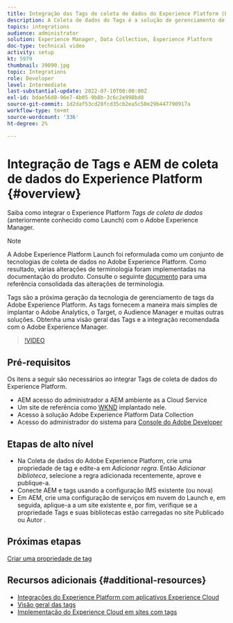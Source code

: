 ```yaml
---
title: Integração das Tags de coleta de dados do Experience Platform (Launch) e do AEM
description: A Coleta de dados do Tags é a solução de gerenciamento de tags da próxima geração do Adobe e a melhor maneira de implantar o Adobe Analytics, o Target, o Audience Manager e muitas outras soluções. Obtenha uma visão geral das Tags (anteriormente conhecidas como Launch) e a integração recomendada com o Adobe Experience Manager.
topics: integrations
audience: administrator
solution: Experience Manager, Data Collection, Experience Platform
doc-type: technical video
activity: setup
kt: 5979
thumbnail: 39090.jpg
topic: Integrations
role: Developer
level: Intermediate
last-substantial-update: 2022-07-10T00:00:00Z
exl-id: bdae56d8-96e7-4b05-9b8b-3c6c2e998bd8
source-git-commit: 1d2daf53cd28fcd35cb2ea5c50e29b447790917a
workflow-type: tm+mt
source-wordcount: '336'
ht-degree: 2%

---
```


# Integração de Tags e AEM de coleta de dados do Experience Platform {#overview}

Saiba como integrar o Experience Platform _Tags de coleta de dados_ (anteriormente conhecido como Launch) com o Adobe Experience Manager.

>[!NOTE]
>
>A Adobe Experience Platform Launch foi reformulada como um conjunto de tecnologias de coleta de dados no Adobe Experience Platform. Como resultado, várias alterações de terminologia foram implementadas na documentação do produto. Consulte o seguinte [documento](https://experienceleague.adobe.com/docs/experience-platform/tags/term-updates.html) para uma referência consolidada das alterações de terminologia.


Tags são a próxima geração da tecnologia de gerenciamento de tags da Adobe Experience Platform. As tags fornecem a maneira mais simples de implantar o Adobe Analytics, o Target, o Audience Manager e muitas outras soluções. Obtenha uma visão geral das Tags e a integração recomendada com o Adobe Experience Manager.

>[!VIDEO](https://video.tv.adobe.com/v/3417061?quality=12&learn=on)


## Pré-requisitos

Os itens a seguir são necessários ao integrar Tags de coleta de dados do Experience Platform.

+ AEM acesso do administrador a AEM ambiente as a Cloud Service
+ Um site de referência como [WKND](https://github.com/adobe/aem-guides-wknd) implantado nele.
+ Acesso à solução Adobe Experience Platform Data Collection
+ Acesso do administrador do sistema para [Console do Adobe Developer](https://developer.adobe.com/developer-console/)


## Etapas de alto nível

+ Na Coleta de dados do Adobe Experience Platform, crie uma propriedade de tag e edite-a em _Adicionar regra_. Então _Adicionar biblioteca_, selecione a regra adicionada recentemente, aprove e publique-a.
+ Conecte AEM e tags usando a configuração IMS existente (ou nova)
+ Em AEM, crie uma configuração de serviços em nuvem do Launch e, em seguida, aplique-a a um site existente e, por fim, verifique se a propriedade Tags e suas bibliotecas estão carregadas no site Publicado ou Autor .

## Próximas etapas

[Criar uma propriedade de tag](create-tag-property.md)

## Recursos adicionais {#additional-resources}

+ [Integrações do Experience Platform com aplicativos Experience Cloud](https://experienceleague.adobe.com/docs/platform-learn/tutorials/intro-to-platform/integrations-with-experience-cloud-applications.html)
+ [Visão geral das tags](https://experienceleague.adobe.com/docs/experience-platform/tags/home.html)
+ [Implementação do Experience Cloud em sites com tags](https://experienceleague.adobe.com/docs/platform-learn/implement-in-websites/overview.html)
